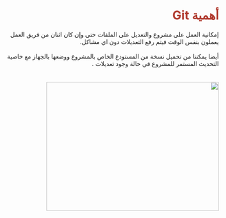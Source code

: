 
<div  dir="rtl">  <h1 style="color:#B03A2E" > أهمية Git </h1>


<div  dir="rtl"> إمكانية العمل على مشروع والتعديل على الملفات حتى وإن كان اثنان من فريق العمل يعملون بنفس الوقت فيتم رفع التعديلات دون اي مشاكل.</div>
<br>
<div  dir="rtl">أيضا يمكننا من تحميل نسخة من المستودع الخاص بالمشروع ووضعها بالجهاز مع خاصية التحديث المستمر للمشروع في حالة وجود تعديلات .</div>
<br>
<br>
<img  src="https://academy.hsoub.com/uploads/monthly_2020_04/2--Building-and-hosting-website-on-Git.jpg.88dd7e9a096fa2c4d0c8d18edb21265b.jpg" width="400" height="300">
